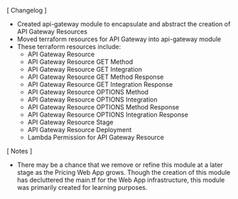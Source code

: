 [ Changelog ]

- Created api-gateway module to encapsulate and abstract the creation of API Gateway Resources
- Moved terraform resources for API Gateway into api-gateway module
- These terraform resources include:
  - API Gateway Resource
  - API Gateway Resource GET Method
  - API Gateway Resource GET Integration
  - API Gateway Resource GET Method Response
  - API Gateway Resource GET Integration Response
  - API Gateway Resource OPTIONS Method
  - API Gateway Resource OPTIONS Integration
  - API Gateway Resource OPTIONS Method Response
  - API Gateway Resource OPTIONS Integration Response
  - API Gateway Resource Stage
  - API Gateway Resource Deployment
  - Lambda Permission for API Gateway Resource

[ Notes ]

- There may be a chance that we remove or refine this module at a later stage as the Pricing Web App grows. Though the creation of this module has decluttered the main.tf for the Web App infrastructure, this module was primarily created for learning purposes.
